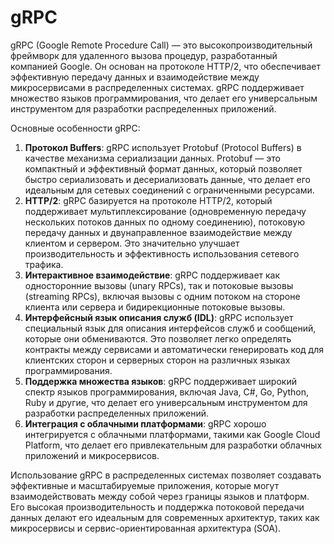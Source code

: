 # gRPC

gRPC (Google Remote Procedure Call) — это высокопроизводительный фреймворк для удаленного вызова процедур, разработанный компанией Google. Он основан на протоколе HTTP/2, что обеспечивает эффективную передачу данных и взаимодействие между микросервисами в распределенных системах. gRPC поддерживает множество языков программирования, что делает его универсальным инструментом для разработки распределенных приложений.

Основные особенности gRPC:

1. **Протокол Buffers**: gRPC использует Protobuf (Protocol Buffers) в качестве механизма сериализации данных. Protobuf — это компактный и эффективный формат данных, который позволяет быстро сериализовать и десериализовать данные, что делает его идеальным для сетевых соединений с ограниченными ресурсами.
2. **HTTP/2**: gRPC базируется на протоколе HTTP/2, который поддерживает мультиплексирование (одновременную передачу нескольких потоков данных по одному соединению), потоковую передачу данных и двунаправленное взаимодействие между клиентом и сервером. Это значительно улучшает производительность и эффективность использования сетевого трафика.
3. **Интерактивное взаимодействие**: gRPC поддерживает как односторонние вызовы (unary RPCs), так и потоковые вызовы (streaming RPCs), включая вызовы с одним потоком на стороне клиента или сервера и бидирекционные потоковые вызовы.
4. **Интерфейсный язык описания служб (IDL)**: gRPC использует специальный язык для описания интерфейсов служб и сообщений, которые они обмениваются. Это позволяет легко определять контракты между сервисами и автоматически генерировать код для клиентских сторон и серверных сторон на различных языках программирования.
5. **Поддержка множества языков**: gRPC поддерживает широкий спектр языков программирования, включая Java, C#, Go, Python, Ruby и другие, что делает его универсальным инструментом для разработки распределенных приложений.
6. **Интеграция с облачными платформами**: gRPC хорошо интегрируется с облачными платформами, такими как Google Cloud Platform, что делает его привлекательным для разработки облачных приложений и микросервисов.

Использование gRPC в распределенных системах позволяет создавать эффективные и масштабируемые приложения, которые могут взаимодействовать между собой через границы языков и платформ. Его высокая производительность и поддержка потоковой передачи данных делают его идеальным для современных архитектур, таких как микросервисы и сервис-ориентированная архитектура (SOA).

